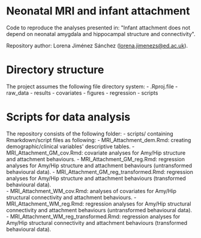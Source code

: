# Neonatal MRI and infant attachment

Code to reproduce the analyses presented in: "Infant attachment does not depend on neonatal amygdala and hippocampal structure and connectivity".

Repository author: Lorena Jiménez Sánchez (lorena.jimenezs@ed.ac.uk).

# Directory structure

The project assumes the following file directory system:
	- .Rproj.file
	- raw_data
	- results
		- covariates
		- figures
		- regression
	- scripts

# Scripts for data analysis

The repository consists of the following folder:
	- scripts/ containing Rmarkdown/script files as following:
		- MRI_Attachment_dem.Rmd: creating demographic/clinical variables' descriptive tables.
		- MRI_Attachment_GM_cov.Rmd: covariate analyses for Amy/Hip structure and attachment behaviours.
		- MRI_Attachment_GM_reg.Rmd: regression analyses for Amy/Hip structure and attachment behaviours (untransformed behavioural data).
		- MRI_Attachment_GM_reg_transformed.Rmd: regression analyses for Amy/Hip structure and attachment behaviours (transformed behavioural data).		
		- MRI_Attachment_WM_cov.Rmd: analyses of covariates for Amy/Hip structural connectivity and attachment behaviours.
		- MRI_Attachment_WM_reg.Rmd: regression analyses for Amy/Hip structural connectivity and attachment behaviours (untransformed behavioural data).
		- MRI_Attachment_WM_reg_transformed.Rmd: regression analyses for Amy/Hip structural connectivity and attachment behaviours (transformed behavioural data).	